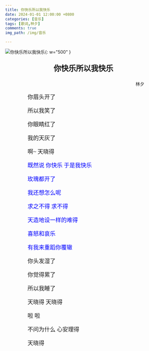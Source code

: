 ```yaml
---
title: 你快乐所以我快乐
date: 2024-01-01 12:00:00 +0800
categories: [音乐]
tags: [歌词,林夕]
comments: true
img_path: /img/音乐

---
```


![你快乐所以我快乐](你快乐所以我快乐.jpg){: w="500" }

<p align="center" style="font-family:微软雅黑;font-size:x-large;font-weight:bold"> 你快乐所以我快乐 </p>

<p align="right" style="padding-right:4em;font-family:微软雅黑"> 林夕 </p>

<p style="text-indent:4em;font-family:宋体;font-size:large"> 你眉头开了 </p>

<p style="text-indent:4em;font-family:宋体;font-size:large"> 所以我笑了 </p>

<p style="text-indent:4em;font-family:宋体;font-size:large"> 你眼睛红了 </p>

<p style="text-indent:4em;font-family:宋体;font-size:large"> 我的天灰了 </p>

<p style="text-indent:4em;font-family:宋体;font-size:large"> 啊~ 天晓得 </p>

<p style="text-indent:4em;font-family:宋体;font-size:large;color:blue"> 既然说 你快乐 于是我快乐 </p>

<p style="text-indent:4em;font-family:宋体;font-size:large;color:blue"> 玫瑰都开了 </p>

<p style="text-indent:4em;font-family:宋体;font-size:large;color:blue"> 我还想怎么呢 </p>

<p style="text-indent:4em;font-family:宋体;font-size:large;color:blue"> 求之不得 求不得 </p>

<p style="text-indent:4em;font-family:宋体;font-size:large;color:blue"> 天造地设一样的难得 </p>

<p style="text-indent:4em;font-family:宋体;font-size:large;color:blue"> 喜怒和哀乐 </p>

<p style="text-indent:4em;font-family:宋体;font-size:large;color:blue"> 有我来重蹈你覆辙 </p>

<p style="text-indent:4em;font-family:宋体;font-size:large"> 你头发湿了 </p>

<p style="text-indent:4em;font-family:宋体;font-size:large"> 你觉得累了 </p>

<p style="text-indent:4em;font-family:宋体;font-size:large"> 所以我睡了 </p>

<p style="text-indent:4em;font-family:宋体;font-size:large"> 天晓得 天晓得 </p>

<p style="text-indent:4em;font-family:宋体;font-size:large"> 啦 啦 </p>

<p style="text-indent:4em;font-family:宋体;font-size:large"> 不问为什么 心安理得 </p>

<p style="text-indent:4em;font-family:宋体;font-size:large"> 天晓得 </p>
